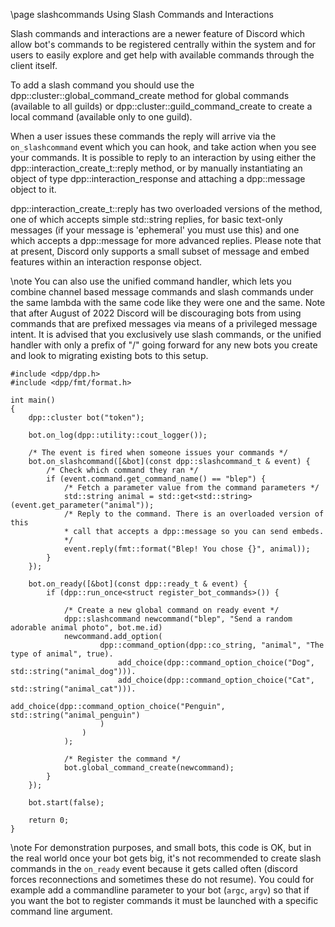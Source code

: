 \page slashcommands Using Slash Commands and Interactions

Slash commands and interactions are a newer feature of Discord which allow bot's commands to be registered centrally within the system and for users to easily explore and get help with available commands through the client itself.

To add a slash command you should use the dpp::cluster::global_command_create method for global commands (available to all guilds) or dpp::cluster::guild_command_create to create a local command (available only to one guild).

When a user issues these commands the reply will arrive via the `on_slashcommand` event which you can hook, and take action when you see your commands. It is possible to reply to an interaction by using either the dpp::interaction_create_t::reply method, or by manually instantiating an object of type dpp::interaction_response and attaching a dpp::message object to it.

dpp::interaction_create_t::reply has two overloaded versions of the method, one of which accepts simple std::string replies, for basic text-only messages (if your message is 'ephemeral' you must use this) and one which accepts a dpp::message for more advanced replies. Please note that at present, Discord only supports a small subset of message and embed features within an interaction response object.

\note You can also use the unified command handler, which lets you combine channel based message commands and slash commands under the same lambda with the same code like they were one and the same. Note that after August of 2022 Discord will be discouraging bots from using commands that are prefixed messages via means of a privileged message intent. It is advised that you exclusively use slash commands, or the unified handler with only a prefix of "/" going forward for any new bots you create and look to migrating existing bots to this setup.

~~~~~~~~~~~~~~~~~~~~~~~~~~~~~~{.cpp}
#include <dpp/dpp.h>
#include <dpp/fmt/format.h>

int main()
{
	dpp::cluster bot("token");

	bot.on_log(dpp::utility::cout_logger());

	/* The event is fired when someone issues your commands */
	bot.on_slashcommand([&bot](const dpp::slashcommand_t & event) {
		/* Check which command they ran */
		if (event.command.get_command_name() == "blep") {
			/* Fetch a parameter value from the command parameters */
			std::string animal = std::get<std::string>(event.get_parameter("animal"));
			/* Reply to the command. There is an overloaded version of this
			* call that accepts a dpp::message so you can send embeds.
			*/
			event.reply(fmt::format("Blep! You chose {}", animal));
		}
	});

	bot.on_ready([&bot](const dpp::ready_t & event) {
	    if (dpp::run_once<struct register_bot_commands>()) {

            /* Create a new global command on ready event */
		    dpp::slashcommand newcommand("blep", "Send a random adorable animal photo", bot.me.id)
		    newcommand.add_option(
		    		dpp::command_option(dpp::co_string, "animal", "The type of animal", true).
		    			add_choice(dpp::command_option_choice("Dog", std::string("animal_dog"))).
		    			add_choice(dpp::command_option_choice("Cat", std::string("animal_cat"))).
		    			add_choice(dpp::command_option_choice("Penguin", std::string("animal_penguin")
		    		)
		    	)
		    );

		    /* Register the command */
		    bot.global_command_create(newcommand);
		}
	});

	bot.start(false);

	return 0;
}
~~~~~~~~~~~~~~~~~~~~~~~~~~~~~~

\note For demonstration purposes, and small bots, this code is OK, but in the real world once your bot gets big, it's not recommended to create slash commands in the `on_ready` event because it gets called often (discord forces reconnections and sometimes these do not resume). You could for example add a commandline parameter to your bot (`argc`, `argv`) so that if you want the bot to register commands it must be launched with a specific command line argument.

